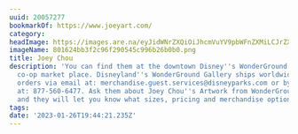```yaml
---
uuid: 20057277
bookmarkOf: https://www.joeyart.com/
category: 
headImage: https://images.are.na/eyJidWNrZXQiOiJhcmVuYV9pbWFnZXMiLCJrZXkiOiIyMDA1NzI3Ny9vcmlnaW5hbF84MDE2MjRiYjNmMmM5NmYyOTA1NDVjOTk2YjI2YjBiMC5wbmciLCJlZGl0cyI6eyJyZXNpemUiOnsid2lkdGgiOjEyMDAsImhlaWdodCI6MTIwMCwiZml0IjoiaW5zaWRlIiwid2l0aG91dEVubGFyZ2VtZW50Ijp0cnVlfSwid2VicCI6eyJxdWFsaXR5Ijo5MH0sImpwZWciOnsicXVhbGl0eSI6OTB9LCJyb3RhdGUiOm51bGx9fQ==?bc=0
imageName: 801624bb3f2c96f290545c996b26b0b0.png
title: Joey Chou
description: 'You can find them at the downtown Disney''s WonderGround gallery/ Disneyworld''s
  co-op market place. Disneyland''s WonderGround Gallery ships worldwide and takes
  orders via email at: merchandise.guest.services@disneyparks.com or by telephone
  at: 877-560-6477. Ask them about Joey Chou''s Artwork from WonderGround Gallery
  and they will let you know what sizes, pricing and merchandise options are available.'
tags: 
date: '2023-01-26T19:44:21.235Z'
---
```

